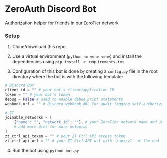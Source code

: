 # ZeroAuth Discord Bot

Authorization helper for friends in our ZeroTier network

### Setup

1. Clone/download this repo.

2. Use a virtual environment (`python -m venv venv`) and install the dependencies using `pip install -r requirements.txt`

3. Configuration of this bot is done by creating a `config.py` file in the root directory where the bot is with the following template:

```python
# Discord Bot
client_id = "" # your bot's client/application ID
token = "" # your bot's token
debug = False # used to enable debug print statements
webhook_url = "" # Discord webhook URL for audit logging self-authorizations

# ZT
joinable_networks = [
    {"name": "", "network_id": ""}, # your ZeroTier network name and 16-digit network ID
    # add more dict for more networks
]
zt_ctrl_api_token = "" # your ZT Ctrl API access token
zt_ctrl_api_url = "" # your ZT Ctrl API url with `/api/v1` at the end
```

4. Run the bot using `python bot.py`
